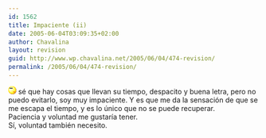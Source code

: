 ```yaml
---
id: 1562
title: Impaciente (ii)
date: 2005-06-04T03:09:35+02:00
author: Chavalina
layout: revision
guid: http://www.wp.chavalina.net/2005/06/04/474-revision/
permalink: /2005/06/04/474-revision/
---
```

![emo](/imagenes/emoticonos/pensativo.gif) sé que hay cosas que llevan su tiempo, despacito y buena letra, pero no puedo evitarlo, soy muy impaciente. Y es que me da la sensaci&oacute;n de que se me escapa el tiempo, y es lo &uacute;nico que no se puede recuperar.  
Paciencia y voluntad me gustar&iacute;a tener.  
S&iacute;, voluntad también necesito.